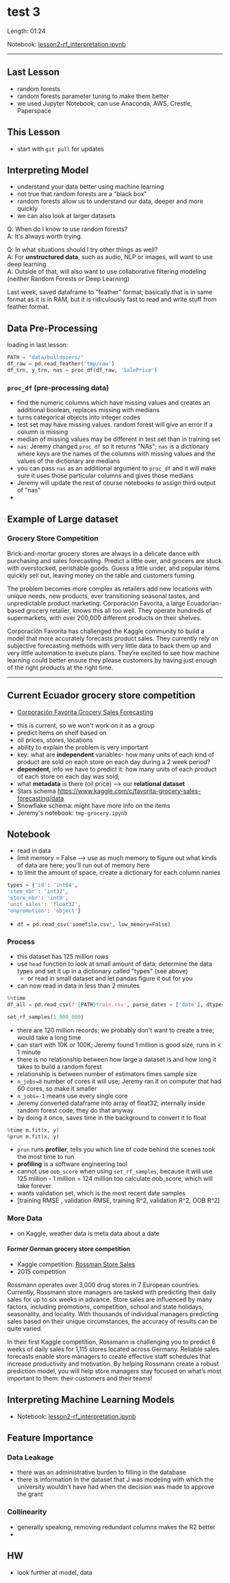 # test 3

Length: 01:24  

Notebook:  [lesson2-rf_interpretation.ipynb](https://github.com/fastai/fastai/blob/master/courses/ml1/lesson2-rf_interpretation.ipynb)  

---

## Last Lesson
- random forests
- random forests parameter tuning to make them better
- we used Jupyter Notebook; can use Anaconda, AWS, Crestle, Paperspace

## This Lesson
- start with `git pull` for updates

## Interpreting Model
- understand your data better using machine learning
- not true that random forests are a "black box" 
- random forests allow us to understand our data, deeper and more quickly
- we can also look at larger datasets

Q:  When do I know to use random forests?  
A:  It's always worth trying.  

Q:  In what situations should I try other things as well?  
A:  For **unstructured data**, such as audio, NLP or images, will want to use deep learning  
A:  Outside of that, will also want to use collaborative filtering modeling  (neither Random Forests or Deep Learning)  

Last week, saved dataframe to "feather" format; basically that is in same format as it is in RAM, but it is ridiculously fast to read and write stuff from feather format.  

## Data Pre-Processing
loading in last lesson:  
```python
PATH = "data/bulldozers/"
df_raw = pd.read_feather('tmp/raw')
df_trn, y_trn, nas = proc_df(df_raw, 'SalePrice')
```
### `proc_df` (pre-processing data)
- find the numeric columns which have missing values and creates an additional boolean, replaces missing with medians
- turns categorical objects into integer codes
- test set may have missing values.  random forest will give an error if a column is missing
- median of missing values may be different in test set than in training set
- `nas`:  Jeremy changed `proc_df` so it returns "NAs"; `nas` is a dictionary where keys are the names of the columns with missing values and the values of the dictionary are medians
- you can pass `nas` as an additional argument to `proc_df` and it will make sure it uses those particular columns and gives those medians
- Jeremy will update the rest of course notebooks to assign third output of "nas"
- 

## Example of Large dataset
### Grocery Store Competition
Brick-and-mortar grocery stores are always in a delicate dance with purchasing and sales forecasting. Predict a little over, and grocers are stuck with overstocked, perishable goods. Guess a little under, and popular items quickly sell out, leaving money on the table and customers fuming.

The problem becomes more complex as retailers add new locations with unique needs, new products, ever transitioning seasonal tastes, and unpredictable product marketing. Corporación Favorita, a large Ecuadorian-based grocery retailer, knows this all too well. They operate hundreds of supermarkets, with over 200,000 different products on their shelves.

Corporación Favorita has challenged the Kaggle community to build a model that more accurately forecasts product sales. They currently rely on subjective forecasting methods with very little data to back them up and very little automation to execute plans. They’re excited to see how machine learning could better ensure they please customers by having just enough of the right products at the right time.

---

## Current Ecuador grocery store competition
* [Corporación Favorita Grocery Sales Forecasting](https://www.kaggle.com/c/favorita-grocery-sales-forecasting)
- this is current, so we won't work on it as a group
- predict items on shelf based on 
- oil prices, stores, locations
- ability to explain the problem is very important
- key:  what are **independent** variables- how many units of each kind of product are sold on each store on each day during a 2 week period?
- **dependent**, info we have to predict it:  how many units of each product of each store on each day was sold; 
- what **metadata** is there (oil price) --> our **relational dataset**
- Stars schema  https://www.kaggle.com/c/favorita-grocery-sales-forecasting/data
- Snowflake schema:  might have more info on the items
- Jeremy's notebook:  `tmp-grocery.ipynb`

## Notebook
- read in data
- limit memory = False --> use as much memory to figure out what kinds of data are here; you'll run out of memory here
- to limit the amount of space, create a dictionary for each column names
```python
types = {'id': 'int64',
'item_nbr': 'int32',
'store_nbr': 'int8',
'unit_sales': 'float32',
'onpromotion': 'object'}
```
- `df = pd.read_csv('somefile.csv', low_memory=False)`

### Process
- this dataset has 125 million rows
- use `head` function to look at small amount of data; determine the data types and set it up in a dictionary called "types" (see above)
  - or read in small dataset and let pandas figure it out for you
- can now read in data in less than 2 minutes
```python
%%time
df_all = pd.read_csv(f'{PATH}train.csv', parse_dates = ['date'], dtype=types, infer_datetime_format = True)
```
```python
set_rf_samples(1_000_000)
```
- there are 120 million records; we probably don't want to create a tree; would take a long time
- can start with 10K or 100K; Jeremy found 1 million is good size, runs in < 1 minute
- there is no relationship between how large a dataset is and how long it takes to build a random forest
- relationship is between number of estimators times sample size
- `n_jobs=8` number of cores it will use; Jeremy ran it on computer that had 60 cores, so make it smaller
- `n_jobs=-1` means use every single core
- Jeremy converted dataframe into array of float32; internally inside random forest code, they do that anyway
- by doing it once, saves time in the background to convert it to float
```python
%time m.fit(x, y)
%prun m.fit(x, y)
```
- `prun` runs **profiler**, tells you which line of code behind the scenes took the most time to run
- **profiling** is a software engineering tool
- cannot use `oob_score` when using `set_rf_samples`, because it will use 125 million - 1 million = 124 million too calculate oob_score, which will take forever
- wants validation set, which is the most recent date samples
- [training RMSE , validation RMSE, training R^2, validation R^2, OOB R^2]

### More Data
- on Kaggle, weather data is meta data about a date

#### Former German grocery store competition
- Kaggle competition:  [Rossman Store Sales](https://www.kaggle.com/c/rossmann-store-sales)
- 2015 competition  

Rossmann operates over 3,000 drug stores in 7 European countries. Currently, Rossmann store managers are tasked with predicting their daily sales for up to six weeks in advance. Store sales are influenced by many factors, including promotions, competition, school and state holidays, seasonality, and locality. With thousands of individual managers predicting sales based on their unique circumstances, the accuracy of results can be quite varied.

In their first Kaggle competition, Rossmann is challenging you to predict 6 weeks of daily sales for 1,115 stores located across Germany. Reliable sales forecasts enable store managers to create effective staff schedules that increase productivity and motivation. By helping Rossmann create a robust prediction model, you will help store managers stay focused on what’s most important to them: their customers and their teams! 

## Interpreting Machine Learning Models
- Notebook:  [lesson2-rf_interpretation.ipynb](https://github.com/fastai/fastai/blob/master/courses/ml1/lesson2-rf_interpretation.ipynb)  

## Feature Importance

### Data Leakage
- there was an administrative burden to filling in the database
- there is information in the dataset that J was modeling with which the university wouldn't have had when the decision was made to approve the grant

### Collinearity
- generally speaking, removing redundant columns makes the R2 better
- 

## HW
- look further at model, data
